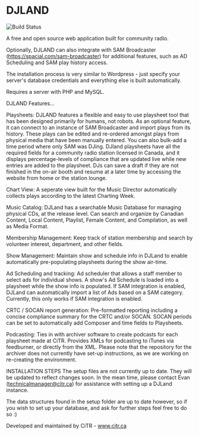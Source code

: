 # DJLAND

![Build Status](https://travis-ci.org/CiTR/djland.svg?branch=master)

A free and open source web application built for community radio.

Optionally, DJLAND can also integrate with SAM Broadcaster (https://spacial.com/sam-broadcaster) for additional features, such as AD Scheduling and SAM play history access.

The installation process is very similar to Wordpress - just specify your server's database credentials and everything else is built automatically.

Requires a server with PHP and MySQL.

DJLAND Features...

Playsheets:
DJLAND features a flexible and easy to use playsheet tool that has been designed primarily for humans, not robots.  As an optional feature, it can connect to an instance of SAM Broadcaster and import plays from its history.  These plays can be edited and re-ordered amongst plays from physical media that have been manually entered.  You can also bulk-add a time period where only SAM was DJing.
DJland playsheets have all the required fields for a community radio station licensed in Canada, and it displays percentage-levels of compliance that are updated live while new entries are added to the playsheet.  DJs can save a draft if they are not finished in the on-air booth and resume at a later time by accessing the website from home or the station lounge.

Chart View:
A seperate view built for the Music Director automatically collects plays according to the latest Charting Week.

Music Catalog:
DJLand has a searchable Music Database for managing physical CDs, at the release level.
Can search and organize by Canadian Content, Local Content, Playlist, Female Content, and Compilation, as well as Media Format.

Membership Management:
Keep track of station membership and search by volunteer interest, department, and other fields.

Show Management:
Maintain show and schedule info in DJLand to enable automatically pre-populating playsheets during the show air-time.

Ad Scheduling and tracking:
Ad scheduler that allows a staff member to select ads for individual shows.  A show's Ad Schedule is loaded into a playsheet while the show info is populated.  If SAM integration is enabled, DJLand can automatically import a list of Ads based on a SAM category.  Currently, this only works if SAM integration is enabled.

CRTC / SOCAN report generation:
Pre-formatted reporting including a concise compliance summary for the CRTC and/or SOCAN.
SOCAN periods can be set to automatically add Composer and time fields to Playsheets.

Podcasting:
Ties in with archiver software to create podcasts for each playsheet made at CiTR. Provides XMLs for podcasting to iTunes via feedburner, or directly from the XML. Please note that the repository for the archiver does not currently have set-up instructions, as we are working on re-creating the environment.



INSTALLATION STEPS
The setup files are not currently up to date. They will be updated to reflect changes soon. In the mean time, please contact Evan (technicalmanager@citr.ca) for assistance with setting up a DJLand instance.

The data structures found in the setup folder are up to date however, so if you wish to set up your database, and ask for further steps feel free to do so :)

Developed and maintained by CiTR - www.citr.ca
